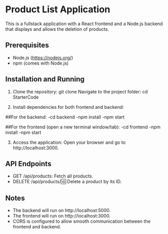 # Product List Application

This is a fullstack application with a React frontend and a Node.js backend that displays and allows the deletion of products.

## Prerequisites
- Node.js (https://nodejs.org/)
- npm (comes with Node.js)

## Installation and Running

1. Clone the repository: git clone <repository-url>
Navigate to the project folder: cd StarterCode

2. Install dependencies for both frontend and backend:

##For the backend:
-cd backend
-npm install
-npm start

##For the frontend (open a new terminal window/tab):
-cd frontend
-npm install
-npm start

3. Access the application: Open your browser and go to http://localhost:3000.

## API Endpoints
- GET /api/products: Fetch all products.
- DELETE /api/products/:id: Delete a product by its ID.

## Notes
- The backend will run on http://localhost:5000.
- The frontend will run on http://localhost:3000.
- CORS is configured to allow smooth communication between the frontend and backend.
